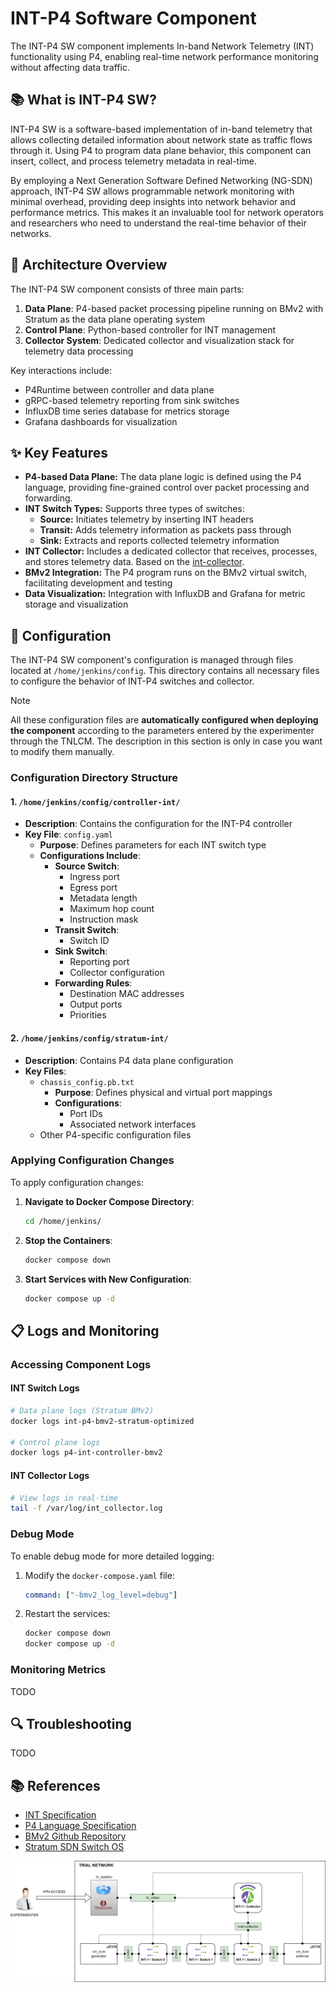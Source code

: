 # INT-P4 Software Component
The INT-P4 SW component implements In-band Network Telemetry (INT) functionality using P4, enabling real-time network performance monitoring without affecting data traffic.

## 📚 What is INT-P4 SW?
INT-P4 SW is a software-based implementation of in-band telemetry that allows collecting detailed information about network state as traffic flows through it. Using P4 to program data plane behavior, this component can insert, collect, and process telemetry metadata in real-time.

By employing a Next Generation Software Defined Networking (NG-SDN) approach, INT-P4 SW allows programmable network monitoring with minimal overhead, providing deep insights into network behavior and performance metrics. This makes it an invaluable tool for network operators and researchers who need to understand the real-time behavior of their networks.

## 🔧 Architecture Overview
The INT-P4 SW component consists of three main parts:
1. **Data Plane**: P4-based packet processing pipeline running on BMv2 with Stratum as the data plane operating system
2. **Control Plane**: Python-based controller for INT management
3. **Collector System**: Dedicated collector and visualization stack for telemetry data processing

Key interactions include:
- P4Runtime between controller and data plane
- gRPC-based telemetry reporting from sink switches
- InfluxDB time series database for metrics storage
- Grafana dashboards for visualization

## ✨ Key Features

* **P4-based Data Plane:** The data plane logic is defined using the P4 language, providing fine-grained control over packet processing and forwarding.
* **INT Switch Types:** Supports three types of switches:
  * **Source:** Initiates telemetry by inserting INT headers
  * **Transit:** Adds telemetry information as packets pass through
  * **Sink:** Extracts and reports collected telemetry information
* **INT Collector:** Includes a dedicated collector that receives, processes, and stores telemetry data. Based on the [int-collector](https://github.com/GEANT-DataPlaneProgramming/int-collector).
* **BMv2 Integration:** The P4 program runs on the BMv2 virtual switch, facilitating development and testing
* **Data Visualization:** Integration with InfluxDB and Grafana for metric storage and visualization

## 📝 Configuration
The INT-P4 SW component's configuration is managed through files located at `/home/jenkins/config`. This directory contains all necessary files to configure the behavior of INT-P4 switches and collector.

> [!NOTE]
> All these configuration files are **automatically configured when deploying the component** according to the parameters entered by the experimenter through the TNLCM. The description in this section is only in case you want to modify them manually.

### Configuration Directory Structure

#### 1. `/home/jenkins/config/controller-int/`

- **Description**: Contains the configuration for the INT-P4 controller
- **Key File**: `config.yaml`
  - **Purpose**: Defines parameters for each INT switch type
  - **Configurations Include**:
    - **Source Switch**:
      - Ingress port
      - Egress port
      - Metadata length
      - Maximum hop count
      - Instruction mask
    - **Transit Switch**:
      - Switch ID
    - **Sink Switch**:
      - Reporting port
      - Collector configuration
    - **Forwarding Rules**:
      - Destination MAC addresses
      - Output ports
      - Priorities

#### 2. `/home/jenkins/config/stratum-int/`

- **Description**: Contains P4 data plane configuration
- **Key Files**:
  - `chassis_config.pb.txt`
    - **Purpose**: Defines physical and virtual port mappings
    - **Configurations**:
      - Port IDs
      - Associated network interfaces
  - Other P4-specific configuration files

### Applying Configuration Changes

To apply configuration changes:

1. **Navigate to Docker Compose Directory**:
   ```bash
   cd /home/jenkins/
   ```

2. **Stop the Containers**:
   ```bash
   docker compose down
   ```

3. **Start Services with New Configuration**:
   ```bash
   docker compose up -d
   ```

## 📋 Logs and Monitoring
### Accessing Component Logs

#### INT Switch Logs
```bash
# Data plane logs (Stratum BMv2)
docker logs int-p4-bmv2-stratum-optimized

# Control plane logs
docker logs p4-int-controller-bmv2
```

#### INT Collector Logs
```bash
# View logs in real-time
tail -f /var/log/int_collector.log
```

### Debug Mode
To enable debug mode for more detailed logging:

1. Modify the `docker-compose.yaml` file:
   ```yaml
   command: ["-bmv2_log_level=debug"]
   ```
2. Restart the services:
   ```bash
   docker compose down
   docker compose up -d
   ```
   

### Monitoring Metrics
TODO

## 🔍 Troubleshooting
TODO

## 📚 References
- [INT Specification](https://p4.org/p4-spec/docs/INT_v1_0.pdf)
- [P4 Language Specification](https://p4.org/p4-spec/p4-16/docs/P4-16-spec.html)
- [BMv2 Github Repository](https://github.com/p4lang/behavioral-model)
- [Stratum SDN Switch OS](https://github.com/stratum/stratum)

![int_p4_sw](https://github.com/6G-SANDBOX/6G-Library/blob/assets/int_p4_sw/int_p4_sw.png)
